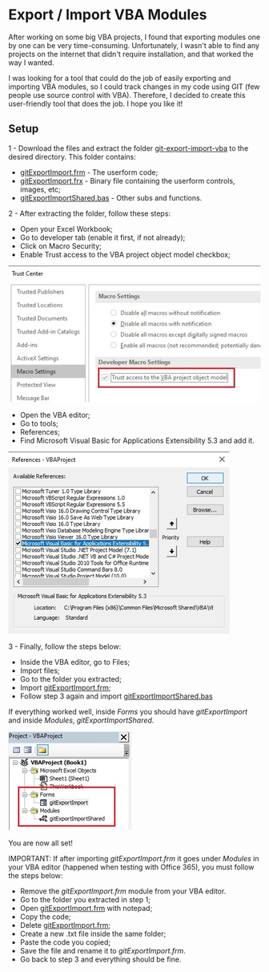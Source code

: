 # Export / Import VBA Modules


After working on some big VBA projects, I found that exporting modules one by one can be very time-consuming. Unfortunately, I wasn't able to find any projects on the internet that didn't require installation, and that worked the way I wanted.
 
I was looking for a tool that could do the job of easily exporting and importing VBA modules, so I could track changes in my code using GIT (few people use source control with VBA). Therefore, I decided to create this user-friendly tool that does the job. I hope you like it!

## Setup

1 - Download the files and extract the folder [git-export-import-vba](git-export-import-vba/) to the desired directory. This folder contains:

* [gitExportImport.frm](git-export-import-vba/gitExportImport.frm) - The userform code;
* [gitExportImport.frx](git-export-import-vba/gitExportImport.frx) - Binary file containing the userform controls, images, etc;
* [gitExportImportShared.bas](git-export-import-vba/gitExportImportShared.bas) - Other subs and functions.

2 - After extracting the folder, follow these steps:

* Open your Excel Workbook;
* Go to developer tab (enable it first, if not already);
* Click on Macro Security;
* Enable Trust access to the VBA project object model checkbox;

![](images/object.jpg)

* Open the VBA editor;
* Go to tools;
* References;
* Find Microsoft Visual Basic for Applications Extensibility 5.3 and add it.

![](images/extensibility.jpg)

3 - Finally, follow the steps below:

* Inside the VBA editor, go to Files;
* Import files;
* Go to the folder you extracted;
* Import [gitExportImport.frm](git-export-import-vba/gitExportImport.frm);
* Follow step 3 again and import [gitExportImportShared.bas](git-export-import-vba/gitExportImportShared.bas)

If everything worked well, inside <i>Forms</i> you should have <i>gitExportImport</i> and inside <i>Modules</i>, <i>gitExportImportShared</i>.

![](images/tree.jpg)

You are now all set! 

IMPORTANT: If after importing <i>gitExportImport.frm</i> it goes under <i>Modules</i> in your VBA editor (happened when testing with Office 365), you must follow the steps below:

* Remove the <i>gitExportImport.frm</i> module from your VBA editor.
* Go to the folder you extracted in step 1;
* Open [gitExportImport.frm](git-export-import-vba/gitExportImport.frm) with notepad;
* Copy the code;
* Delete [gitExportImport.frm](git-export-import-vba/gitExportImport.frm);
* Create a new .txt file inside the same folder;
* Paste the code you copied;
* Save the file and rename it to <i>gitExportImport.frm</i>.
* Go back to step 3 and everything should be fine.
